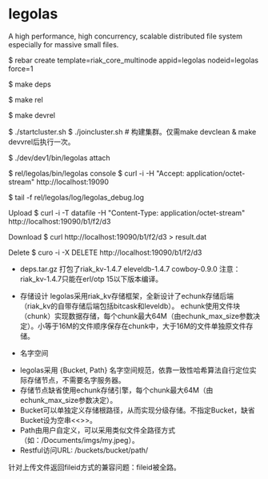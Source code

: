 legolas
=======

A high performance, high concurrency, scalable distributed file system especially for massive small files. 

$ rebar create template=riak_core_multinode appid=legolas nodeid=legolas force=1

$ make deps

$ make rel

$ make devrel

$ ./startcluster.sh
$ ./joincluster.sh # 构建集群。仅需make devclean & make devvrel后执行一次。

$ ./dev/dev1/bin/legolas attach

$ rel/legolas/bin/legolas console
$ curl -i -H "Accept: application/octet-stream" http://localhost:19090

$ tail -f rel/legolas/log/legolas_debug.log

Upload
$ curl -i -T datafile -H "Content-Type: application/octet-stream" http://localhost:19090/b1/f2/d3

Download
$ curl http://localhost:19090/b1/f2/d3 > result.dat

Delete
$ curo -i -X DELETE http://localhost:19090/b1/f2/d3

* deps.tar.gz
打包了riak_kv-1.4.7 eleveldb-1.4.7 cowboy-0.9.0
注意：riak_kv-1.4.7只能在erl/otp 15以下版本编译。

* 存储设计
legolas采用riak_kv存储框架，全新设计了echunk存储后端（riak_kv的自带存储后端包括bitcask和leveldb）。
echunk使用文件块（chunk）实现数据存储，每个chunk最大64M（由echunk_max_size参数决定）。小等于16M的文件顺序保存在chunk中，大于16M的文件单独原文件存储。

* 名字空间
- legolas采用 {Bucket, Path} 名字空间规范，依靠一致性哈希算法自行定位实际存储节点，不需要名字服务器。
- 存储节点缺省使用echunk存储引擎，每个chunk最大64M（由echunk_max_size参数决定）。
- Bucket可以单独定义存储根路径，从而实现分级存储。不指定Bucket，缺省Bucket设为空串<<>>。
- Path由用户自定义，可以采用类似文件全路径方式（如：/Documents/imgs/my.jpeg）。
- Restful访问URL: /buckets/bucket/path/

针对上传文件返回fileid方式的兼容问题：fileid被全路。

